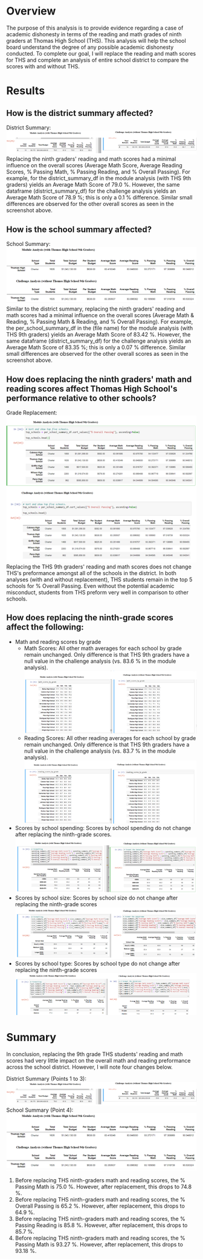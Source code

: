 # Overview

The purpose of this analysis is to provide evidence regarding a case of academic dishonesty in terms of the reading and math grades of ninth graders at Thomas High School (THS). This analysis will help the school board understand the degree of any possible academic dishonesty conducted. To complete our goal, I will replace the reading and math scores for THS and complete an analysis of entire school district to compare the scores with and without THS.

# Results
## How is the district summary affected?
District Summary:
![District Summary](https://github.com/AkifEltahir96/School_District_Analysis/blob/main/Pictures/district_summary_df.png)
Replacing the ninth graders' reading and math scores had a minimal influence on the overall scores (Average Math Score, Average Reading Scores, % Passing Math, % Passing Reading, and % Overall Passing). For example, for the district_summary_df in the module analysis (with THS 9th graders) yields an Average Math Score of 79.0 %. However, the same dataframe (district_summary_df) for the challenge analysis yields an Average Math Score of 78.9 %; this is only a 0.1 % difference. Similar small differences are observed for the other overall scores as seen in the screenshot above.

## How is the school summary affected?
School Summary:
![School Summary](https://github.com/AkifEltahir96/School_District_Analysis/blob/main/Pictures/school_summary_df.png)
Similar to the district summary, replacing the ninth graders' reading and math scores had a minimal influence on the overall scores (Average Math & Reading, % Passing Math & Reading, and % Overall Passing).  For example, the per_school_summary_df in the (file name) for the module analysis (with THS 9th graders) yields an Average Math Score of 83.42 %. However, the same dataframe (district_summary_df) for the challenge analysis yields an Average Math Score of 83.35 %; this is only a 0.07 % difference. Similar small differences are observed for the other overall scores as seen in the screenshot above.

## How does replacing the ninth graders' math and reading scores affect Thomas High School's performance relative to other schools?
Grade Replacement:
![School Preformance](https://github.com/AkifEltahir96/School_District_Analysis/blob/main/Pictures/school_preformance.png)
Replacing the THS 9th graders' reading and math scores does not change THS's preformance amongst all of the schools in the district. In both analyses (with and without replacement), THS students remain in the top 5 schools for % Overall Passing. Even without the potential academic misconduct, students from THS preform very well in comparison to other schools.

## How does replacing the ninth-grade scores affect the following:

- Math and reading scores by grade
  - Math Scores: All other math averages for each school by grade remain unchanged. Only difference is that THS 9th graders have a null value in the challenge analysis (vs. 83.6 % in the module analysis). ![Math Scores](https://github.com/AkifEltahir96/School_District_Analysis/blob/main/Pictures/math_scores_by_grade_df.png)
  - Reading Scores: All other reading averages for each school by grade remain unchanged. Only difference is that THS 9th graders have a null value in the challenge analysis (vs. 83.7 % in the module analysis). ![Reading Scores](https://github.com/AkifEltahir96/School_District_Analysis/blob/main/Pictures/reading_scores_by_grade_df.png)
- Scores by school spending: Scores by school spending do not change after replacing the ninth-grade scores. ![Spending Summary](https://github.com/AkifEltahir96/School_District_Analysis/blob/main/Pictures/spending_summary_df.png)
- Scores by school size: Scores by school size do not change after replacing the ninth-grade scores ![Size Summary](https://github.com/AkifEltahir96/School_District_Analysis/blob/main/Pictures/size_summary_df.png)
- Scores by school type: Scores by school type do not change after replacing the ninth-grade scores ![Type Summary](https://github.com/AkifEltahir96/School_District_Analysis/blob/main/Pictures/type_summary_df.png)

# Summary

In conclusion, replacing the 9th grade THS students' reading and math scores had very little impact on the overall math and reading preformance across the school district. However, I will note four changes below.

District Summary (Points 1 to 3): ![District Summary](https://github.com/AkifEltahir96/School_District_Analysis/blob/main/Pictures/district_summary_df.png)
School Summary (Point 4): ![School Summary](https://github.com/AkifEltahir96/School_District_Analysis/blob/main/Pictures/school_summary_df.png)
  1) Before replacing THS ninth-graders math and reading scores, the % Passing Math is 75.0 %. However, after replacement, this drops to 74.8 %.
  2) Before replacing THS ninth-graders math and reading scores, the % Overall Passing is 65.2 %. However, after replacement, this drops to 64.9 %.
  3) Before replacing THS ninth-graders math and reading scores, the % Passing Reading is 85.8 %. However, after replacement, this drops to 85.7 %.
  4) Before replacing THS ninth-graders math and reading scores, the % Passing Math is 93.27 %. However, after replacement, this drops to 93.18 %.
